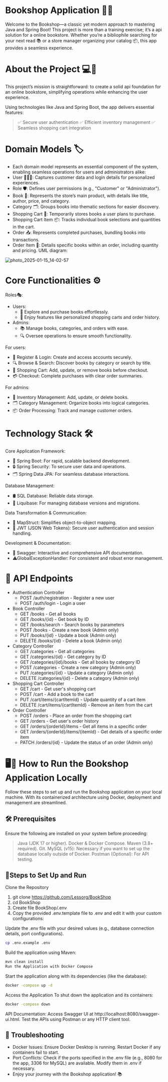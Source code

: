 
# Bookshop Application 📘✨

Welcome to the Bookshop—a classic yet modern approach to mastering Java and Spring Boot!
This project is more than a training exercise; it’s a api solution for a online bookstore.
Whether you’re a bibliophile searching for your next read 📚 or a store manager organizing your catalog 📦, this app provides a seamless experience.

# About the Project 💻📖

This project’s mission is straightforward: to create a solid api foundation for an online bookstore,
simplifying operations while enhancing the user experience.

Using technologies like Java and Spring Boot, the app delivers essential features:
>✅ Secure user authentication
>✅ Efficient inventory management
>✅ Seamless shopping cart integration

# Domain Models 🏷️
- Each domain model represents an essential component of the system, enabling seamless operations for users and administrators alike:
- User 🧑‍🤝‍🧑: Captures customer data and login details for personalized experiences.
- Role 🛡️: Defines user permissions (e.g., "Customer" or "Administrator").
- Book 📖: Represents the store’s main product, with details like title, author, price, and category.
- Category 🗂️: Groups books into thematic sections for easier discovery.
- Shopping Cart 🛒: Temporarily stores books a user plans to purchase.
- Shopping Cart Item 📦: Tracks individual book selections and quantities in the cart.
- Order 📤: Represents completed purchases, bundling books into transactions.
- Order Item 📝: Details specific books within an order, including quantity and pricing.
UML diagram:

![photo_2025-01-15_14-02-57](https://github.com/user-attachments/assets/8ae194ed-fce0-426d-9e1c-850b59096d72)
# Core Functionalities ⚙️
Roles🎭:
- Users:
	- 🛒 Explore and purchase books effortlessly.
	- 📜 Enjoy features like personalized shopping carts and order history.
- Admins:
	- 📚 Manage books, categories, and orders with ease.
	-  🔍 Oversee operations to ensure smooth functionality.

For users: 
- 🔑 Register & Login: Create and access accounts securely.
- 🔍 Browse & Search: Discover books by category or search by title.
- 🛒 Shopping Cart: Add, update, or remove books before checkout.
- 💳 Checkout: Complete purchases with clear order summaries.

For admins:
- 📖 Inventory Management: Add, update, or delete books.
- 🗂️ Category Management: Organize books into logical categories.
- 📦 Order Processing: Track and manage customer orders.

# Technology Stack 🛠️
Core Application Framework:
- 🌱 Spring Boot: For rapid, scalable backend development.
- 🔒 Spring Security: To secure user data and operations.
- 🗂️ Spring Data JPA: For seamless database interactions.

Database Management:
- 🛢️ SQL Database: Reliable data storage.
- 🔄 Liquibase: For managing database versions and migrations.

Data Transformation & Communication:
- 🚀 MapStruct: Simplifies object-to-object mapping.
- 🔑 JWT (JSON Web Tokens): Secure user authentication and session handling.

Development & Documentation:
- 📜 Swagger: Interactive and comprehensive API documentation.
-  ⚠GlobalExceptionHandler: For consistent and robust error management.

# 📝 API Endpoints
- Authentication Controller
	- POST /auth/registration - Register a new user
	- POST /auth/login - Login a user
- Book Controller
	- GET /books - Get all books
	- GET /books/{id} - Get book by ID
	- GET /books/search - Search books by parameters
	- POST /books - Create a new book (Admin only)
	- PUT /books/{id} - Update a book (Admin only)
	- DELETE /books/{id} - Delete a book (Admin only)
- Category Controller
	- GET /categories - Get all categories
	- GET /categories/{id} - Get category by ID
	- GET /categories/{id}/books - Get all books by category ID
	- POST /categories - Create a new category (Admin only)
	- PUT /categories/{id} - Update a category (Admin only)
	- DELETE /categories/{id} - Delete a category (Admin only)
- Shopping Cart Controller
	- GET /cart - Get user's shopping cart
	- POST /cart - Add a book to the cart
	- PUT /cart/items/{cartItemId} - Update quantity of a cart item
	- DELETE /cart/items/{cartItemId} - Remove an item from the cart
- Order Controller
	- POST /orders - Place an order from the shopping cart
	- GET /orders - Get user's order history
	- GET /orders/{orderId}/items - Get all items in a specific order
	- GET /orders/{orderId}/items/{itemId} - Get details of a specific order item
	- PATCH /orders/{id} - Update the status of an order (Admin only)

# 🖥️🐳 How to Run the Bookshop Application Locally
Follow these steps to set up and run the Bookshop application on your local machine. With its containerized architecture using Docker, deployment and management are streamlined.

## 🛠️ Prerequisites
Ensure the following are installed on your system before proceeding:

>Java (JDK 17 or higher).
Docker & Docker Compose.
Maven (3.8+ required).
Git.
MySQL (v15): Necessary if you want to set up the database locally outside of Docker.
Postman (Optional): For API testing.

## 🏃Steps to Set Up and Run
Clone the Repository
1. git clone https://github.com/Lessorg/BookShop
2. cd BookShop  
3. Create file BookShop/.env 
5. Copy the provided .env.template file to .env and edit it with your custom configurations:

Update the .env file with your desired values (e.g., database connection details, port configurations).
```sh
cp .env.example .env  
```
Build the application using Maven:
```sh
mvn clean install  
Run the Application with Docker Compose
```
Start the application along with its dependencies (like the database):
```sh
docker -compose up -d  
```
Access the Application
To shut down the application and its containers:
```sh
docker -compose down  
```
API Documentation: Access Swagger UI at http://localhost:8080/swagger-ui.html.
Test the APIs using Postman or any HTTP client tool.

## 📜 Troubleshooting
- Docker Issues: Ensure Docker Desktop is running. Restart Docker if any containers fail to start.
- Port Conflicts: Check if the ports specified in the .env file (e.g., 8080 for the app, 3306 for MySQL) are available. Modify them in .env if necessary.
- Enjoy your journey with the Bookshop application! 📚

